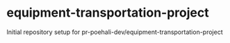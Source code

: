 # equipment-transportation-project

Initial repository setup for pr-poehali-dev/equipment-transportation-project
